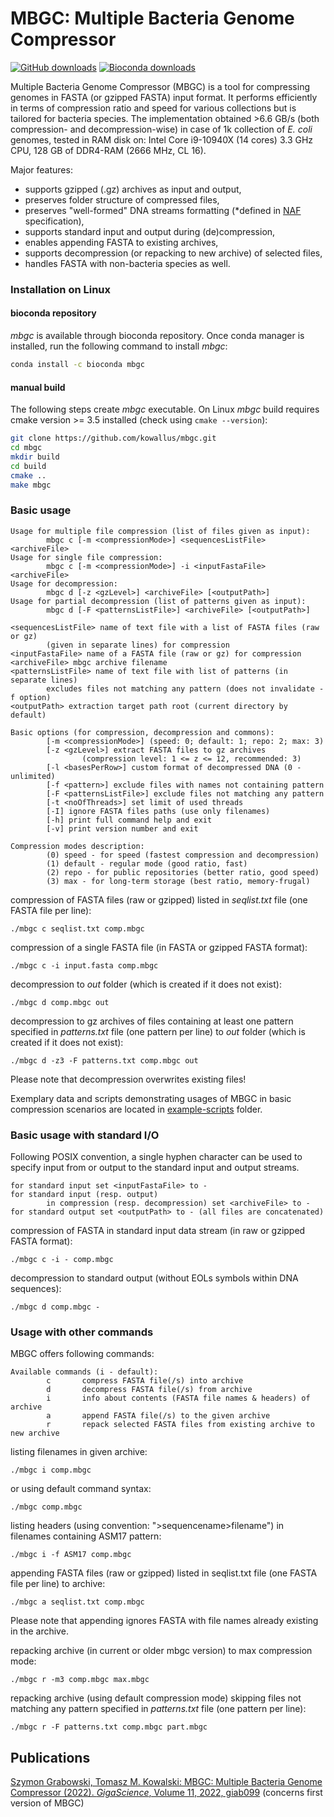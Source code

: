 # MBGC: Multiple Bacteria Genome Compressor

[![GitHub downloads](https://img.shields.io/github/downloads/kowallus/mbgc/total.svg?style=flag&label=GitHub%20downloads)](https://github.com/kowallus/mbgc/releases)
[![Bioconda downloads](https://img.shields.io/conda/dn/bioconda/mbgc.svg?style=flag&label=Bioconda%20downloads)](https://anaconda.org/bioconda/mbgc)

Multiple Bacteria Genome Compressor (MBGC) is a tool for compressing
genomes in FASTA (or gzipped FASTA) input format.
It performs efficiently in terms of compression ratio and speed for various collections 
but is tailored for bacteria species. The implementation obtained >6.6 GB/s (both compression- and decompression-wise)
in case of 1k collection of *E. coli* genomes, tested in RAM disk on: 
Intel Core i9-10940X (14 cores) 3.3 GHz CPU, 128 GB of DDR4-RAM (2666 MHz, CL 16).

Major features:
* supports gzipped (.gz) archives as input and output,
* preserves folder structure of compressed files,
* preserves "well-formed" DNA streams formatting (*defined in [NAF](https://kirill-kryukov.com/study/naf/) specification),
* supports standard input and output during (de)compression,
* enables appending FASTA to existing archives,
* supports decompression (or repacking to new archive) of selected files,
* handles FASTA with non-bacteria species as well. 

### Installation on Linux

#### bioconda repository

*mbgc* is available through bioconda repository. 
Once conda manager is installed, run the following command to install *mbgc*:
```bash
conda install -c bioconda mbgc 
```

#### manual build

The following steps create *mbgc* executable.
On Linux *mbgc* build requires cmake version >= 3.5 installed 
(check using ```cmake --version```):
```bash
git clone https://github.com/kowallus/mbgc.git
cd mbgc
mkdir build
cd build
cmake ..
make mbgc
```

### Basic usage

```
Usage for multiple file compression (list of files given as input):
        mbgc c [-m <compressionMode>] <sequencesListFile> <archiveFile>
Usage for single file compression:
        mbgc c [-m <compressionMode>] -i <inputFastaFile> <archiveFile>
Usage for decompression:
        mbgc d [-z <gzLevel>] <archiveFile> [<outputPath>]
Usage for partial decompression (list of patterns given as input):
        mbgc d [-F <patternsListFile>] <archiveFile> [<outputPath>]

<sequencesListFile> name of text file with a list of FASTA files (raw or gz)
        (given in separate lines) for compression
<inputFastaFile> name of a FASTA file (raw or gz) for compression
<archiveFile> mbgc archive filename
<patternsListFile> name of text file with list of patterns (in separate lines)
        excludes files not matching any pattern (does not invalidate -f option)
<outputPath> extraction target path root (current directory by default)

Basic options (for compression, decompression and commons):
        [-m <compressionMode>] (speed: 0; default: 1; repo: 2; max: 3)
        [-z <gzLevel>] extract FASTA files to gz archives
                (compression level: 1 <= z <= 12, recommended: 3)
        [-l <basesPerRow>] custom format of decompressed DNA (0 - unlimited)
        [-f <pattern>] exclude files with names not containing pattern
        [-F <patternsListFile>] exclude files not matching any pattern 
        [-t <noOfThreads>] set limit of used threads
        [-I] ignore FASTA files paths (use only filenames)
        [-h] print full command help and exit
        [-v] print version number and exit

Compression modes description:
        (0) speed - for speed (fastest compression and decompression)
        (1) default - regular mode (good ratio, fast)
        (2) repo - for public repositories (better ratio, good speed)
        (3) max - for long-term storage (best ratio, memory-frugal)
```
compression of FASTA files (raw or gzipped) listed in *seqlist.txt* file 
(one FASTA file per line):
```
./mbgc c seqlist.txt comp.mbgc
```
compression of a single FASTA file (in FASTA or gzipped FASTA format):
```
./mbgc c -i input.fasta comp.mbgc
```
decompression to *out* folder (which is created if it does not exist):
```
./mbgc d comp.mbgc out
```
decompression to gz archives of files containing at least one pattern 
specified in *patterns.txt* file (one pattern per line) 
to *out* folder (which is created if it does not exist):
```
./mbgc d -z3 -F patterns.txt comp.mbgc out
```
Please note that decompression overwrites existing files!

Exemplary data and scripts demonstrating usages of 
MBGC in basic compression scenarios are located in
[example-scripts](example-scripts) folder.

### Basic usage with standard I/O

Following POSIX convention, 
a single hyphen character can be used to specify input from
or output to the standard input and output streams.
```
for standard input set <inputFastaFile> to -
for standard input (resp. output) 
        in compression (resp. decompression) set <archiveFile> to -
for standard output set <outputPath> to - (all files are concatenated)
```
compression of FASTA in standard input data stream 
(in raw or gzipped FASTA format):
```
./mbgc c -i - comp.mbgc
```
decompression to standard output 
(without EOLs symbols within DNA sequences):
```
./mbgc d comp.mbgc -
```
### Usage with other commands

MBGC offers following commands:
```
Available commands (i - default):
        c       compress FASTA file(/s) into archive
        d       decompress FASTA file(/s) from archive
        i       info about contents (FASTA file names & headers) of archive
        a       append FASTA file(/s) to the given archive
        r       repack selected FASTA files from existing archive to new archive
```
listing filenames in given archive:
```
./mbgc i comp.mbgc
```
or using default command syntax: 
```
./mbgc comp.mbgc
```
listing headers (using convention: ">sequencename>filename") 
in filenames containing ASM17 pattern:
```
./mbgc i -f ASM17 comp.mbgc
```
appending FASTA files (raw or gzipped) listed in seqlist.txt file 
(one FASTA file per line) to archive:
```
./mbgc a seqlist.txt comp.mbgc
```
Please note that appending ignores FASTA with file names 
already existing in the archive.

repacking archive (in current or older mbgc version) to max compression mode:
```
./mbgc r -m3 comp.mbgc max.mbgc
```
repacking archive (using default compression mode) 
skipping files not matching any pattern specified in *patterns.txt* file 
(one pattern per line):
```
./mbgc r -F patterns.txt comp.mbgc part.mbgc
```

## Publications

[Szymon Grabowski, Tomasz M. Kowalski: MBGC: Multiple Bacteria Genome Compressor (2022). *GigaScience*, Volume 11, 2022, giab099](https://academic.oup.com/gigascience/article/doi/10.1093/gigascience/giab099/6515740) (concerns first version of MBGC)
